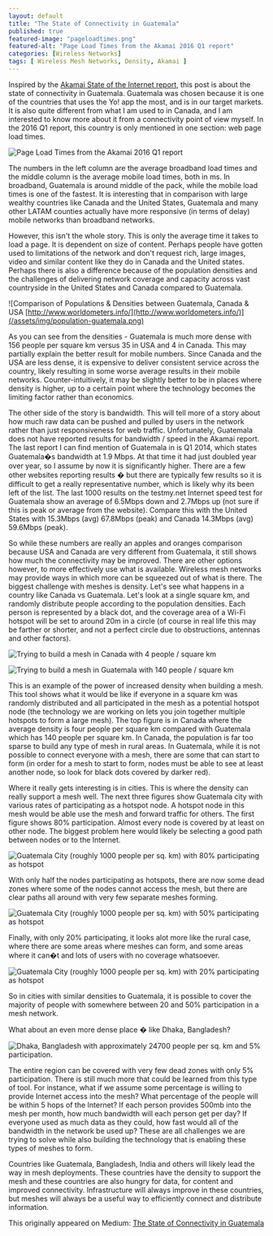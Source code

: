 ```yaml
---
layout: default
title: "The State of Connectivity in Guatemala"
published: true
featured-image: "pageloadtimes.png"
featured-alt: "Page Load Times from the Akamai 2016 Q1 report"
categories: [Wireless Networks]
tags: [ Wireless Mesh Networks, Density, Akamai	]
---
```


Inspired by the [Akamai State of the Internet report](https://www.akamai.com/us/en/resources/our-thinking/state-of-the-internet-report/global-state-of-the-internet-connectivity-reports.jsp), this post is about the state of connectivity in Guatemala. Guatemala was chosen because it is one of the countries that uses the Yo! app the most, and is in our target markets. It is also quite different from what I am used to in Canada, and I am interested to know more about it from a connectivity point of view myself. In the 2016 Q1 report, this country is only mentioned in one section: web page load times.

![Page Load Times from the Akamai 2016 Q1 report](/assets/img/pageloadtimes.png)

The numbers in the left column are the average broadband load times and the middle column is the average mobile load times, both in ms. In broadband, Guatemala is around middle of the pack, while the mobile load times is one of the fastest. It is interesting that in comparison with large wealthy countries like Canada and the United States, Guatemala and many other LATAM counties actually have more responsive (in terms of delay) mobile networks than broadband networks.

However, this isn't the whole story. This is only the average time it takes to load a page. It is dependent on size of content. Perhaps people have gotten used to limitations of the network and don't request rich, large images, video and similar content like they do in Canada and the United states. Perhaps there is also a difference because of the population densities and the challenges of delivering network coverage and capacity across vast countryside in the United States and Canada compared to Guatemala.

![Comparison of Populations & Densities between Guatemala, Canada & USA [http://www.worldometers.info/](http://www.worldometers.info/)](/assets/img/population-guatemala.png)

As you can see from the densities - Guatemala is much more dense with 156 people per square km versus 35 in USA and 4 in Canada. This may partially explain the better result for mobile numbers. Since Canada and the USA are less dense, it is expensive to deliver consistent service across the country, likely resulting in some worse average results in their mobile networks. Counter-intuitively, it may be slightly better to be in places where density is higher, up to a certain point where the technology becomes the limiting factor rather than economics.

The other side of the story is bandwidth. This will tell more of a story about how much raw data can be pushed and pulled by users in the network rather than just responsiveness for web traffic. Unfortunately, Guatemala does not have reported results for bandwidth / speed in the Akamai report. The last report I can find mention of Guatemala in is Q1 2014, which states Guatemala�s bandwidth at 1.9 Mbps. At that time it had just doubled year over year, so I assume by now it is significantly higher. There are a few other websites reporting results � but there are typically few results so it is difficult to get a really representative number, which is likely why its been left of the list. The last 1000 results on the testmy.net Internet speed test for Guatemala show an average of 6.5Mbps down and 2.7Mbps up (not sure if this is peak or average from the website). Compare this with the United States with 15.3Mbps (avg) 67.8Mbps (peak) and Canada 14.3Mbps (avg) 59.6Mbps (peak).

So while these numbers are really an apples and oranges comparison because USA and Canada are very different from Guatemala, it still shows how much the connectivity may be improved. There are other options however, to more effectively use what is available. Wireless mesh networks may provide ways in which more can be squeezed out of what is there. The biggest challenge with meshes is density. Let's see what happens in a country like Canada vs Guatemala. Let's look at a single square km, and randomly distribute people according to the population densities. Each person is represented by a black dot, and the coverage area of a Wi-Fi hotspot will be set to around 20m in a circle (of course in real life this may be farther or shorter, and not a perfect circle due to obstructions, antennas and other factors).

![Trying to build a mesh in Canada with 4 people / square km](/assets/img/density-canada.png)

![Trying to build a mesh in Guatemala with 140 people / square km](/assets/img/density-guatemala.png)

This is an example of the power of increased density when building a mesh. This tool shows what it would be like if everyone in a square km was randomly distributed and all participated in the mesh as a potential hotspot node (the technology we are working on lets you join together multiple hotspots to form a large mesh). The top figure is in Canada where the average density is four people per square km compared with Guatemala which has 140 people per square km. In Canada, the population is far too sparse to build any type of mesh in rural areas. In Guatemala, while it is not possible to connect everyone with a mesh, there are some that can start to form (in order for a mesh to start to form, nodes must be able to see at least another node, so look for black dots covered by darker red).

Where it really gets interesting is in cities. This is where the density can really support a mesh well. The next three figures show Guatemala city with various rates of participating as a hotspot node. A hotspot node in this mesh would be able use the mesh and forward traffic for others. The first figure shows 80% participation. Almost every node is covered by at least on other node. The biggest problem here would likely be selecting a good path between nodes or to the Internet.

![Guatemala City (roughly 1000 people per sq. km) with 80% participating as hotspot](/assets/img/density-guatemala-city.png)

With only half the nodes participating as hotspots, there are now some dead zones where some of the nodes cannot access the mesh, but there are clear paths all around with very few separate meshes forming.

![Guatemala City (roughly 1000 people per sq. km) with 50% participating as hotspot](/assets/img/density-guatemala-city-50.png)

Finally, with only 20% participating, it looks alot more like the rural case, where there are some areas where meshes can form, and some areas where it can�t and lots of users with no coverage whatsoever.

![Guatemala City (roughly 1000 people per sq. km) with 20% participating as hotspot](/assets/img/density-guatemala-city-20.png)

So in cities with similar densities to Guatemala, it is possible to cover the majority of people with somewhere between 20 and 50% participation in a mesh network.

What about an even more dense place � like Dhaka, Bangladesh?

![Dhaka, Bangladesh with approximately 24700 people per sq. km and 5% participation.](/assets/img/density-dhaka.png)

The entire region can be covered with very few dead zones with only 5% participation. There is still much more that could be learned from this type of tool. For instance, what if we assume some percentage is willing to provide Internet access into the mesh? What percentage of the people will be within 5 hops of the Internet? If each person provides 500mb into the mesh per month, how much bandwidth will each person get per day? If everyone used as much data as they could, how fast would all of the bandwidth in the network be used up? These are all challenges we are trying to solve while also building the technology that is enabling these types of meshes to form.

Countries like Guatemala, Bangladesh, India and others will likely lead the way in mesh deployments. These countries have the density to support the mesh and these countries are also hungry for data, for content and improved connectivity. Infrastructure will always improve in these countries, but meshes will always be a useful way to efficiently connect and distribute information.

This originally appeared on Medium: [The State of Connectivity in Guatemala](https://medium.com/@compscidr/the-state-of-connectivity-in-guatemala-c07be63368bd)
